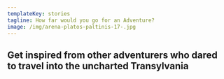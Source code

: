 ```yaml
---
templateKey: stories
tagline: How far would you go for an Adventure?
image: /img/arena-platos-paltinis-17-.jpg
---
```

## Get inspired from other adventurers who dared to travel into the uncharted Transylvania
